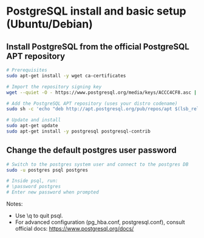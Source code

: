 # PostgreSQL install and basic setup (Ubuntu/Debian)

## Install PostgreSQL from the official PostgreSQL APT repository
```bash
# Prerequisites
sudo apt-get install -y wget ca-certificates

# Import the repository signing key
wget --quiet -O - https://www.postgresql.org/media/keys/ACCC4CF8.asc | sudo apt-key add -

# Add the PostgreSQL APT repository (uses your distro codename)
sudo sh -c 'echo "deb http://apt.postgresql.org/pub/repos/apt $(lsb_release -cs)-pgdg main" > /etc/apt/sources.list.d/pgdg.list'

# Update and install
sudo apt-get update
sudo apt-get install -y postgresql postgresql-contrib
```

## Change the default postgres user password
```bash
# Switch to the postgres system user and connect to the postgres DB
sudo -u postgres psql postgres

# Inside psql, run:
# \password postgres
# Enter new password when prompted
```

Notes:
- Use \q to quit psql.
- For advanced configuration (pg_hba.conf, postgresql.conf), consult official docs: https://www.postgresql.org/docs/
